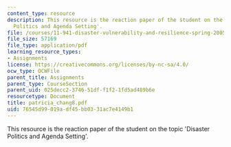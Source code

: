 ```yaml
---
content_type: resource
description: This resource is the reaction paper of the student on the topic 'Disaster
  Politics and Agenda Setting'.
file: /courses/11-941-disaster-vulnerability-and-resilience-spring-2005/76545d99019adf45bb0331ac7e4149b1_patricia_chang8.pdf
file_size: 57169
file_type: application/pdf
learning_resource_types:
- Assignments
license: https://creativecommons.org/licenses/by-nc-sa/4.0/
ocw_type: OCWFile
parent_title: Assignments
parent_type: CourseSection
parent_uid: 025decc2-3746-51df-f1f2-1fd5ad489b6e
resourcetype: Document
title: patricia_chang8.pdf
uid: 76545d99-019a-df45-bb03-31ac7e4149b1
---
```

This resource is the reaction paper of the student on the topic 'Disaster Politics and Agenda Setting'.